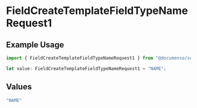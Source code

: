 # FieldCreateTemplateFieldTypeNameRequest1

## Example Usage

```typescript
import { FieldCreateTemplateFieldTypeNameRequest1 } from "@documenso/sdk-typescript/models/operations";

let value: FieldCreateTemplateFieldTypeNameRequest1 = "NAME";
```

## Values

```typescript
"NAME"
```